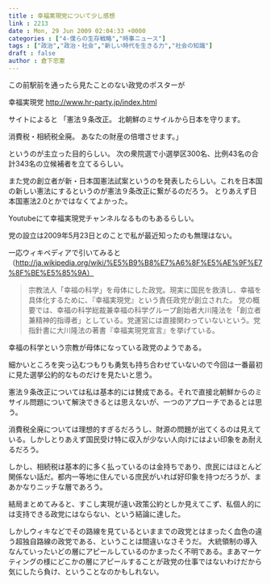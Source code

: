 ```yaml
---
title : 幸福実現党について少し感想
link : 2213
date : Mon, 29 Jun 2009 02:04:33 +0000
categories : ["4-僕らの生存戦略","時事ニュース"]
tags : ["政治","政治・社会","新しい時代を生きる力","社会の知識"]
draft : false
author : 倉下忠憲
---
```


この前駅前を通ったら見たことのない政党のポスターが

幸福実現党
http://www.hr-party.jp/index.html

サイトによると
「憲法９条改正。
北朝鮮のミサイルから日本を守ります。

消費税・相続税全廃。
あなたの財産の倍増させます。」

というのが主立った目的らしい。
次の衆院選で小選挙区300名、比例43名の合計343名の立候補者を立てるらしい。

また党の創立者が新・日本国憲法試案というのを発表したらしい。これを日本国の新しい憲法にするというのが憲法９条改正に繋がるのだろう。
とりあえず日本国憲法2.0とかではなくてよかった。

Youtubeにて幸福実現党チャンネルなるものもあるらしい。

党の設立は2009年5月23日とのことで私が最近知ったのも無理はない。

一応ウィキペディアで引いてみると（http://ja.wikipedia.org/wiki/%E5%B9%B8%E7%A6%8F%E5%AE%9F%E7%8F%BE%E5%85%9A）



<blockquote>宗教法人「幸福の科学」を母体にした政党。現実に国民を救済し、幸福を具体化するために、『幸福実現党』という責任政党が創立された。 党の概要では、幸福の科学総裁兼幸福の科学グループ創始者大川隆法を「創立者兼精神的指導者」としている。党運営には直接関わっていないという。党指針書に大川隆法の著書『幸福実現党宣言』を挙げている。</blockquote>

幸福の科学という宗教が母体になっている政党のようである。

細かいところを突っ込むつもりも勇気も持ち合わせていないので今回は一番最初に見た選挙公約的なものだけを見たいと思う。

憲法９条改正については私は基本的には賛成である。それで直接北朝鮮からのミサイル問題について解決できるとは思えないが、一つのアプローチであるとは思う。

消費税全廃については理想的すぎるだろうし、財源の問題が出てくるのは見えている。しかしとりあえず国民受け特に収入が少ない人向けにはよい印象をあ耐えるだろう。

しかし、相続税は基本的に多く払っているのは金持ちであり、庶民にはほとんど関係ない話だ。都内一等地に住んでいる庶民がいれば好印象を持つだろうが、まあかなりニッチな層であろう。

結局まとめてみると、すこし実現が遠い政策公約としか見えてこず、私個人的には支持できる政党にはならない、という結論に達した。

しかしウィキなどでその路線を見ているといままでの政党とはまったく血色の違う超独自路線の政党である、ということは間違いなさそうだ。
大統領制の導入なんていったいどの層にアピールしているのかまったく不明である。まあマーケティングの様にどこかの層にアピールすることが政党の仕事ではないわけだから気にしたら負け、ということなのかもしれない。